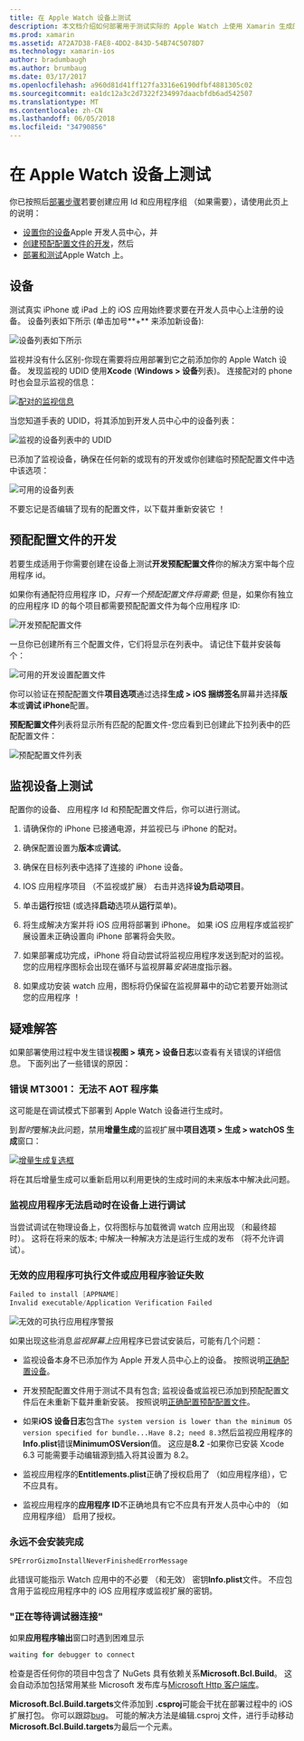 ```yaml
---
title: 在 Apple Watch 设备上测试
description: 本文档介绍如何部署用于测试实际的 Apple Watch 上使用 Xamarin 生成的 watchOS 应用。 它讨论设备，预配配置文件，测试，并提供一些故障排除技巧。
ms.prod: xamarin
ms.assetid: A72A7D38-FAE8-4DD2-843D-54B74C5078D7
ms.technology: xamarin-ios
author: bradumbaugh
ms.author: brumbaug
ms.date: 03/17/2017
ms.openlocfilehash: a960d81d41ff127fa3316e6190dfbf4881305c02
ms.sourcegitcommit: ea1dc12a3c2d7322f234997daacbfdb6ad542507
ms.translationtype: MT
ms.contentlocale: zh-CN
ms.lasthandoff: 06/05/2018
ms.locfileid: "34790856"
---
```

# <a name="testing-on-apple-watch-devices"></a>在 Apple Watch 设备上测试

你已按照后[部署步骤](~/ios/watchos/deploy-test/index.md)若要创建应用 Id 和应用程序组 （如果需要），请使用此页上的说明：

- [设置你的设备](#devices)Apple 开发人员中心，并
- [创建预配配置文件的开发](#profiles)，然后
- [部署和测试](#testing)Apple Watch 上。

<a name="devices" />

## <a name="devices"></a>设备

测试真实 iPhone 或 iPad 上的 iOS 应用始终要求要在开发人员中心上注册的设备。 设备列表如下所示 (单击加号**+** 来添加新设备):

![](device-images/devices-sml.png "设备列表如下所示")

监视并没有什么区别-你现在需要将应用部署到它之前添加你的 Apple Watch 设备。 发现监视的 UDID 使用**Xcode** (**Windows > 设备**列表)。 连接配对的 phone 时也会显示监视的信息：

[![](device-images/xcode-devices-sml.png "配对的监视信息")](device-images/xcode-devices.png#lightbox)

当您知道手表的 UDID，将其添加到开发人员中心中的设备列表：

![](device-images/devices-watch-sml.png "监视的设备列表中的 UDID")

已添加了监视设备，确保在任何新的或现有的开发或你创建临时预配配置文件中选中该选项：

![](device-images/devices-provisioning.png "可用的设备列表")

不要忘记是否编辑了现有的配置文件，以下载并重新安装它 ！

<a name="profiles" />

## <a name="development-provisioning-profiles"></a>预配配置文件的开发

若要生成适用于你需要创建在设备上测试**开发预配配置文件**你的解决方案中每个应用程序 id。

如果你有通配符应用程序 ID，*只有一个预配配置文件将需要*; 但是，如果你有独立的应用程序 ID 的每个项目都需要预配配置文件为每个应用程序 ID:

![](device-images/provisioningprofile-development.png "开发预配配置文件")

一旦你已创建所有三个配置文件，它们将显示在列表中。 请记住下载并安装每个：

![](device-images/provisioningprofiles.png "可用的开发设置配置文件")

你可以验证在预配配置文件**项目选项**通过选择**生成 > iOS 捆绑签名**屏幕并选择**版本**或**调试 iPhone**配置。

**预配配置文件**列表将显示所有匹配的配置文件-您应看到已创建此下拉列表中的匹配配置文件：

![](device-images/options-selectprofile.png "预配配置文件列表")


<a name="testing" />

## <a name="testing-on-a-watch-device"></a>监视设备上测试

配置你的设备、 应用程序 Id 和预配配置文件后，你可以进行测试。

1. 请确保你的 iPhone 已接通电源，并监视已与 iPhone 的配对。

2. 确保配置设置为**版本**或**调试**。

3. 确保在目标列表中选择了连接的 iPhone 设备。

4. IOS 应用程序项目 （不监视或扩展） 右击并选择**设为启动项目**。

5. 单击**运行**按钮 (或选择**启动**选项从**运行**菜单)。

6. 将生成解决方案并将 iOS 应用将部署到 iPhone。
  如果 iOS 应用程序或监视扩展设置未正确设置向 iPhone 部署将会失败。

7. 如果部署成功完成，iPhone 将自动尝试将监视应用程序发送到配对的监视。 您的应用程序图标会出现在循环与监视屏幕*安装*进度指示器。

8. 如果成功安装 watch 应用，图标将仍保留在监视屏幕中的动它若要开始测试您的应用程序 ！


## <a name="troubleshooting"></a>疑难解答

如果部署使用过程中发生错误**视图 > 填充 > 设备日志**以查看有关错误的详细信息。 下面列出了一些错误的原因：

### <a name="error-mt3001-could-not-aot-the-assembly"></a>错误 MT3001： 无法不 AOT 程序集

这可能是在调试模式下部署到 Apple Watch 设备进行生成时。

到*暂时*要解决此问题，禁用**增量生成**的监视扩展中**项目选项 > 生成 > watchOS 生成**窗口：

[![](device-images/disable-incremental-sml.png "增量生成复选框")](device-images/disable-incremental.png#lightbox)

将在其后增量生成可以重新启用以利用更快的生成时间的未来版本中解决此问题。


### <a name="watch-app-fails-to-start-while-debugging-on-device"></a>监视应用程序无法启动时在设备上进行调试

当尝试调试在物理设备上，仅将图标与加载微调 watch 应用出现 （和最终超时）。 这将在将来的版本; 中解决一种解决方法是运行生成的发布 （将不允许调试）。


### <a name="invalid-application-executable-or-application-verification-failed"></a>无效的应用程序可执行文件或应用程序验证失败

```csharp
Failed to install [APPNAME]
Invalid executable/Application Verification Failed
```

![](device-images/invalid-application-executable.png "无效的可执行应用程序警报")

如果出现这些消息*监视屏幕上*应用程序已尝试安装后，可能有几个问题：

- 监视设备本身不已添加作为 Apple 开发人员中心上的设备。 按照说明[正确配置设备](#devices)。

- 开发预配配置文件用于测试不具有包含; 监视设备或监视已添加到预配配置文件后在未重新下载并重新安装。 按照说明[正确配置预配配置文件](#profiles)。

- 如果**iOS 设备日志**包含`The system version is lower than the minimum OS version specified for bundle...Have 8.2; need 8.3`然后监视应用程序的**Info.plist**错误**MinimumOSVersion**值。
  这应是**8.2** -如果你已安装 Xcode 6.3 可能需要手动编辑源到插入将其设置为 8.2。

- 监视应用程序的**Entitlements.plist**正确了授权启用了 （如应用程序组），它不应具有。

- 监视应用程序的**应用程序 ID**不正确地具有它不应具有开发人员中心中的 （如应用程序组） 启用了授权。



### <a name="install-never-finished"></a>永远不会安装完成

```csharp
SPErrorGizmoInstallNeverFinishedErrorMessage
```

此错误可能指示 Watch 应用中的不必要 （和无效） 密钥**Info.plist**文件。 不应包含用于监视应用程序中的 iOS 应用程序或监视扩展的密钥。

<!--eg. NSLocationAlwaysUsageDescription -->


### <a name="waiting-for-debugger-to-connect"></a>"正在等待调试器连接"

如果**应用程序输出**窗口时遇到困难显示

```csharp
waiting for debugger to connect
```

检查是否任何你的项目中包含了 NuGets 具有依赖关系**Microsoft.Bcl.Build**。 这会自动添加包括常用某些 Microsoft 发布库与[Microsoft Http 客户端库](http://www.nuget.org/packages/Microsoft.Net.Http/)。

**Microsoft.Bcl.Build.targets**文件添加到 **.csproj**可能会干扰在部署过程中的 iOS 扩展打包。 你可以跟踪[bug](https://bugzilla.xamarin.com/show_bug.cgi?id=29912)。
可能的解决方法是编辑.csproj 文件，进行手动移动**Microsoft.Bcl.Build.targets**为最后一个元素。

